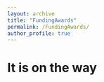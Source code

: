 ```yaml
---
layout: archive
title: "FundingAwards"
permalink: /FundingAwards/
author_profile: true
---
```

# It is on the way
